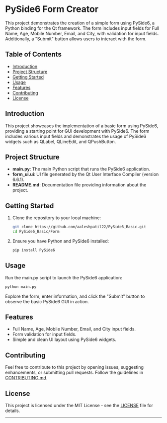 # PySide6 Form Creator

This project demonstrates the creation of a simple form using PySide6, a Python binding for the Qt framework. The form includes input fields for Full Name, Age, Mobile Number, Email, and City, with validation for input fields. Additionally, a "Submit" button allows users to interact with the form.

## Table of Contents

- [Introduction](#introduction)
- [Project Structure](#project-structure)
- [Getting Started](#getting-started)
- [Usage](#usage)
- [Features](#features)
- [Contributing](#contributing)
- [License](#license)

## Introduction

This project showcases the implementation of a basic form using PySide6, providing a starting point for GUI development with PySide6. The form includes various input fields and demonstrates the usage of PySide6 widgets such as QLabel, QLineEdit, and QPushButton.

## Project Structure

- **main.py**: The main Python script that runs the PySide6 application.
- **form_ui.ui**: UI file generated by the Qt User Interface Compiler (version 6.6.1).
- **README.md**: Documentation file providing information about the project.

## Getting Started

1. Clone the repository to your local machine:

   ```bash
   git clone https://github.com/aaleshpatil22/PySide6_Basic.git
   cd PySide6_Basic/Form
   ```

2. Ensure you have Python and PySide6 installed:

   ```bash
   pip install PySide6
   ```

## Usage

Run the main.py script to launch the PySide6 application:

```bash
python main.py
```

Explore the form, enter information, and click the "Submit" button to observe the basic PySide6 GUI in action.

## Features

- Full Name, Age, Mobile Number, Email, and City input fields.
- Form validation for input fields.
- Simple and clean UI layout using PySide6 widgets.

## Contributing

Feel free to contribute to this project by opening issues, suggesting enhancements, or submitting pull requests. Follow the guidelines in [CONTRIBUTING.md](CONTRIBUTING.md).

## License

This project is licensed under the MIT License - see the [LICENSE](../MIT-LICENSE.txt) file for details.

---
